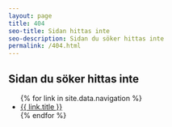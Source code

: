 ```yaml
---
layout: page
title: 404
seo-title: Sidan hittas inte
seo-description: Sidan du söker hittas inte
permalink: /404.html
---
```


## Sidan du söker hittas inte

<ul>
    {% for link in site.data.navigation %}
        <li>
            <a href="{{ site.baseurl }}{{ link.url }}">{{ link.title }}</a>
        </li>
    {% endfor %}
</ul>
